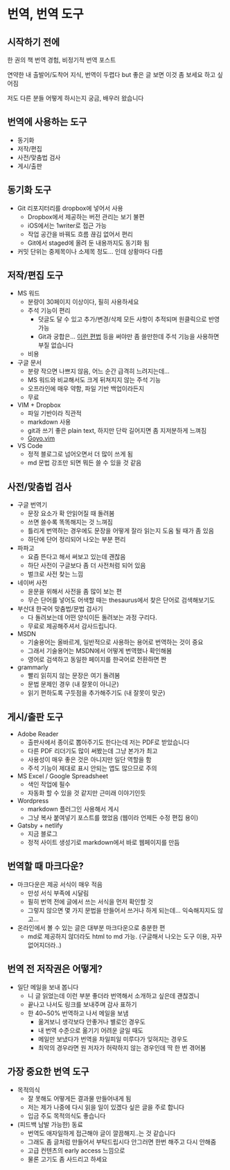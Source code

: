 번역, 번역 도구
=============

## 시작하기 전에

한 권의 책 번역 경험, 비정기적 번역 포스트

연약한 내 출발어/도착어 지식, 번역이 두렵다 but 좋은 글 보면 이것 좀 보세요 하고 싶어짐

저도 다른 분들 어떻게 하시는지 궁금, 배우러 왔습니다

## 번역에 사용하는 도구

- 동기화
- 저작/편집
- 사전/맞춤법 검사
- 게시/출판

## 동기화 도구

- Git 리포지터리를 dropbox에 넣어서 사용
  - Dropbox에서 제공하는 버전 관리는 보기 불편
  - iOS에서는 1writer로 접근 가능
  - 작업 공간을 바꿔도 흐름 끊김 없어서 편리
  - Git에서 staged에 올려 둔 내용까지도 동기화 됨
- 커밋 단위는 중제목이나 소제목 정도... 인데 상황마다 다름

## 저작/편집 도구

- MS 워드
  - 분량이 30페이지 이상이다, 필히 사용하세요
  - 주석 기능이 편리
    - 덧글도 달 수 있고 추가/변경/삭제 모든 사항이 추적되며 원클릭으로 반영 가능
    - Git과 궁합은... [이런 편법](http://blog.martinfenner.org/2014/08/25/using-microsoft-word-with-git/) 등을 써야만 좀 쓸만한데 주석 기능을 사용하면 부질 없습니다
  - 비용
- 구글 문서
  - 분량 작으면 나쁘지 않음, 어느 순간 급격히 느려지는데...
  - MS 워드와 비교해서도 크게 뒤쳐지지 않는 주석 기능
  - 오프라인에 매우 약함, 파일 기반 백업이라든지
  - 무료
- VIM + Dropbox
  - 파일 기반이라 직관적
  - markdown 사용
  - git과 쓰기 좋은 plain text, 하지만 단락 길어지면 좀 지저분하게 느껴짐
  - [Goyo.vim](https://github.com/junegunn/goyo.vim)
- VS Code
  - 정적 블로그로 넘어오면서 더 많이 쓰게 됨
  - md 문법 강조만 되면 뭐든 쓸 수 있을 것 같음

## 사전/맞춤법 검사

- 구글 번역기
  - 문장 요소가 확 안읽어질 때 돌려봄
  - 쓰면 쓸수록 똑똑해지는 것 느껴짐
  - 틀리게 번역하는 경우에도 문장을 어떻게 잘라 읽는지 도움 될 때가 좀 있음
  - 하단에 단어 정리되어 나오는 부분 편리
- 파파고
  - 요즘 뜬다고 해서 써보고 있는데 괜찮음
  - 하단 사전이 구글보다 좀 더 사전처럼 되어 있음
  - 벌크로 사전 찾는 느낌
- 네이버 사전
  - 윤문을 위해서 사전을 좀 많이 보는 편
  - 무슨 단어를 넣어도 어색할 때는 thesaurus에서 찾은 단어로 검색해보기도
- 부산대 한국어 맞춤법/문법 검사기
  - 다 돌려보는데 어떤 양식이든 돌려보는 과정 구리다.
  - 무료로 제공해주셔서 감사드립니다.
- MSDN
  - 기술용어는 올바르게, 일반적으로 사용하는 용어로 번역하는 것이 중요
  - 그래서 기술용어는 MSDN에서 어떻게 번역했나 확인해봄
  - 영어로 검색하고 동일한 페이지를 한국어로 전환하면 짠
- grammarly
  - 빨리 읽히지 않는 문장은 여기 돌려봄
  - 문법 문제인 경우 (내 잘못이 아니군)
  - 읽기 편하도록 구둣점을 추가해주기도 (내 잘못이 맞군)

## 게시/출판 도구

- Adobe Reader
  - 출판사에서 종이로 뽑아주기도 한다는데 저는 PDF로 받았습니다
  - 다른 PDF 리더기도 많이 써봤는데 그냥 본가가 최고
  - 사용성이 매우 좋은 것은 아니지만 일단 역할을 함
  - 주석 기능이 제대로 표시 안되는 앱도 많으므로 주의
- MS Excel / Google Spreadsheet
  - 색인 작업에 필수
  - 자동화 할 수 있을 것 같지만 근미래 이야기인듯
- Wordpress
  - markdown 플러그인 사용해서 게시
  - 그냥 복사 붙여넣기 포스트를 했었음 (웹이라 언제든 수정 편집 용이)
- Gatsby + netlify
  - 지금 블로그
  - 정적 사이트 생성기로 markdown에서 바로 웹페이지를 만듬

## 번역할 때 마크다운?

- 마크다운은 제공 서식이 매우 적음
  - 만성 서식 부족에 시달림
  - 필히 번역 전에 글에서 쓰는 서식을 먼저 확인할 것
  - 그렇지 않으면 몇 가지 문법을 만들어서 쓰거나 하게 되는데... 익숙해지지도 않고...
- 온라인에서 볼 수 있는 글은 대부분 마크다운으로 충분한 편
  - md로 제공하지 않더라도 html to md 가능. (구글해서 나오는 도구 이용, 자꾸 없어지더라..)

## 번역 전 저작권은 어떻게?

- 일단 메일을 보내 봅니다
  - 니 글 읽었는데 이런 부분 좋더라 번역해서 소개하고 싶은데 괜찮겠니
  - 끝나고 나서도 링크를 보내주며 감사 표하기
  - 한 40~50% 번역하고 나서 메일을 보냄
    - 옮겨보니 생각보다 안좋거나 별로인 경우도
    - 내 번역 수준으로 옮기기 어려운 글일 때도
    - 메일만 보냈다가 번역을 차일피일 미루다가 잊혀지는 경우도
    - 최악의 경우라면 원 저자가 허락하지 않는 경우인데 딱 한 번 겪어봄

## 가장 중요한 번역 도구

- 목적의식
  - 잘 못해도 어떻게든 결과물 만들어내게 됨
  - 저는 제가 나중에 다시 읽을 일이 있겠다 싶은 글을 주로 합니다
  - 입금 주도 목적의식도 좋습니다
- (피드백 남발 가능한) 동료
  - 번역도 애자일하게 접근해야 글이 깔끔해지..는 것 같습니다
  - 그래도 좀 글처럼 만들어서 부탁드립시다 안그러면 한번 해주고 다시 안해줌
  - 고급 컨텐츠의 early access 느낌으로
  - 물론 고기도 좀 사드리고 하세요

